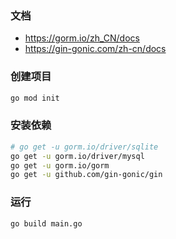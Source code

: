 ### 文档
- https://gorm.io/zh_CN/docs
- https://gin-gonic.com/zh-cn/docs

### 创建项目
```bash
go mod init
```

### 安装依赖
```bash
# go get -u gorm.io/driver/sqlite
go get -u gorm.io/driver/mysql
go get -u gorm.io/gorm
go get -u github.com/gin-gonic/gin
```

### 运行
```bash
go build main.go

```